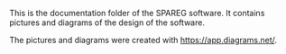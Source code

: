 This is the documentation folder of the SPAREG software. It contains pictures and diagrams of the design of the software.

The pictures and diagrams were created with https://app.diagrams.net/.